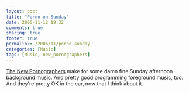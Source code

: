```yaml
---
layout: post
title: "Porno on Sunday"
date: 2006-11-12 19:32
comments: true
sharing: true
footer: true
permalink: /2006/11/porno-sunday
categories: [Music]
tags: [Music, new_pornographers]
---
```

<a href="http://www.thenewpornographers.com/" target="_blank">The New Pornographers</a> make for some damn fine Sunday afternoon background music.  And pretty good programming foreground music, too.  And they're pretty OK in the car, now that I think about it.
